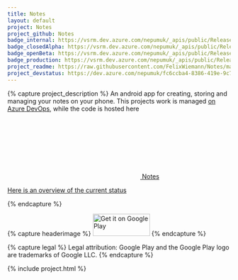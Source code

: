 ```yaml
---
title: Notes
layout: default
project: Notes
project_github: Notes
badge_internal: https://vsrm.dev.azure.com/nepumuk/_apis/public/Release/badge/fc6ccba4-8386-419e-9c74-161bf2e2c681/1/1
badge_closedAlpha: https://vsrm.dev.azure.com/nepumuk/_apis/public/Release/badge/fc6ccba4-8386-419e-9c74-161bf2e2c681/1/8
badge_openBeta: https://vsrm.dev.azure.com/nepumuk/_apis/public/Release/badge/fc6ccba4-8386-419e-9c74-161bf2e2c681/1/9
badge_production: https://vsrm.dev.azure.com/nepumuk/_apis/public/Release/badge/fc6ccba4-8386-419e-9c74-161bf2e2c681/1/10
project_readme: https://raw.githubusercontent.com/FelixWiemann/Notes/master/README.md
project_devstatus: https://dev.azure.com/nepumuk/fc6ccba4-8386-419e-9c74-161bf2e2c681/15af0ef9-b4dd-4811-bc74-2a403498e927/_apis/work/boardbadge/8d9496fe-42ab-4a75-ae5e-0046cbda476c
---
```


{% capture project_description %}
An android app for creating, storing and managing your notes on your phone.
This projects work is managed [on Azure DevOps](https://dev.azure.com/nepumuk/Notes), while the code is hosted here [<svg class="svg-icon"><use xlink:href="/assets/minima-social-icons.svg#github"></use></svg> Notes](https://github.com/FelixWiemann/Notes)

[Here is an overview of the current status](https://dev.azure.com/nepumuk/Notes/Notes%20Team/_dashboards/dashboard/8520b7ab-51a9-470e-8f28-72d739e57b20)

{% endcapture %}

{% capture headerimage %}
<a href='https://play.google.com/store/apps/details?id=com.nepumuk.notizen&utm_source=nepumuk.com&pcampaignid=pcampaignidMKT-Other-global-all-co-prtnr-py-PartBadge-Mar2515-1'><img alt='Get it on Google Play' src='https://play.google.com/intl/en_us/badges/static/images/badges/en_badge_web_generic.png' height="50" width="129" /></a>
{% endcapture %}


{% capture legal %}
Legal attribution:
Google Play and the Google Play logo are trademarks of Google LLC.
{% endcapture %}

{% include project.html %}